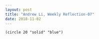 ```yaml
---
layout: post
title: "Andrew Li, Weekly Reflection-07"
date: 2018-11-02
---
```


```(circle 20 "solid" "blue")```

